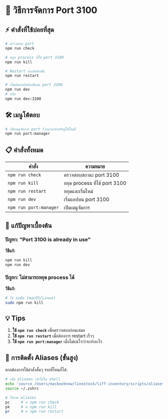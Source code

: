 # 🚀 วิธีการจัดการ Port 3100

## ⚡ คำสั่งที่ใช้บ่อยที่สุด

```bash
# ตรวจสอบ port
npm run check

# หยุด process ที่ใช้ port 3100
npm run kill

# Restart แอปพลิเคชัน
npm run restart

# เริ่มต้นแอปพลิเคชันบน port 3100
npm run dev
# หรือ
npm run dev:3100
```

## 🛠️ เมนูโต้ตอบ

```bash
# เปิดเมนูจัดการ port (แนะนำสำหรับผู้ใช้ใหม่)
npm run port:manager
```

## 📋 คำสั่งทั้งหมด

| คำสั่ง | ความหมาย |
|--------|-----------|
| `npm run check` | ตรวจสอบสถานะ port 3100 |
| `npm run kill` | หยุด process ที่ใช้ port 3100 |
| `npm run restart` | หยุดและเริ่มใหม่ |
| `npm run dev` | เริ่มแอปบน port 3100 |
| `npm run port:manager` | เปิดเมนูจัดการ |

## 🚨 แก้ปัญหาเบื้องต้น

### ปัญหา: "Port 3100 is already in use"

**วิธีแก้:**
```bash
npm run kill
npm run dev
```

### ปัญหา: ไม่สามารถหยุด process ได้

**วิธีแก้:**
```bash
# ใช้ sudo (macOS/Linux)
sudo npm run kill
```

## 💡 Tips

1. **ใช้ `npm run check`** เพื่อตรวจสอบก่อนเสมอ
2. **ใช้ `npm run restart`** เมื่อต้องการ restart เร็วๆ
3. **ใช้ `npm run port:manager`** เมื่อไม่แน่ใจว่าจะทำอะไร

## 🔧 การติดตั้ง Aliases (ขั้นสูง)

หากต้องการใช้คำสั่งสั้นๆ จากที่ไหนก็ได้:

```bash
# เพิ่ม aliases เข้าไปใน shell
echo 'source /Users/macbooknow/linestock/liff-inventory/scripts/aliases.sh' >> ~/.zshrc
source ~/.zshrc

# ใช้งาน aliases
pc     # = npm run check
pk     # = npm run kill  
pr     # = npm run restart
``` 